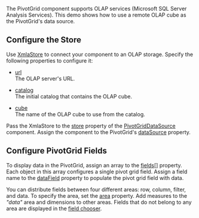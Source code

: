 The PivotGrid component supports OLAP services (Microsoft SQL Server Analysis Services). This demo shows how to use a remote OLAP cube as the PivotGrid's data source.

## Configure the Store
Use [XmlaStore](/Documentation/ApiReference/Data_Layer/XmlaStore/) to connect your component to an OLAP storage. Specify the following properties to configure it:    

- [url](/Documentation/ApiReference/Data_Layer/XmlaStore/Configuration/#url)        
The OLAP server's URL.

- [catalog](/Documentation/ApiReference/Data_Layer/XmlaStore/Configuration/#catalog)        
The initial catalog that contains the OLAP cube.

- [cube](/Documentation/ApiReference/Data_Layer/XmlaStore/Configuration/#cube)       
The name of the OLAP cube to use from the catalog.

Pass the XmlaStore to the [store](/Documentation/ApiReference/Data_Layer/PivotGridDataSource/Configuration/store/) property of the [PivotGridDataSource](/Documentation/ApiReference/Data_Layer/PivotGridDataSource/) component. Assign the component to the PivotGrid's [dataSource](/Documentation/ApiReference/UI_Components/dxPivotGrid/Configuration/#dataSource) property.

## Configure PivotGrid Fields       
To display data in the PivotGrid, assign an array to the [fields[]](/Documentation/ApiReference/Data_Layer/PivotGridDataSource/Configuration/fields/) property. Each object in this array configures a single pivot grid field. Assign a field name to the [dataField](/Documentation/ApiReference/Data_Layer/PivotGridDataSource/Configuration/fields/#dataField) property to populate the pivot grid field with data. 

You can distribute fields between four different areas: row, column, filter, and data. To specify the area, set the [area](/Documentation/ApiReference/Data_Layer/PivotGridDataSource/Configuration/fields/#area) property. Add measures to the *"data"* area and dimensions to other areas. Fields that do not belong to any area are displayed in the [field chooser](https://js.devexpress.com/Demos/WidgetsGallery/Demo/PivotGrid/IntegratedFieldChooser/).
